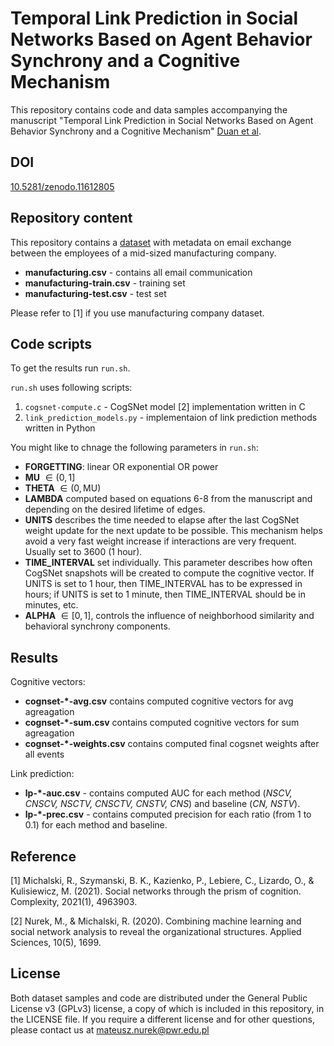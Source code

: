 # Temporal Link Prediction in Social Networks Based on Agent Behavior Synchrony and a Cognitive Mechanism

This repository contains code and data samples accompanying the manuscript "Temporal Link Prediction in Social Networks Based on Agent Behavior Synchrony and a Cognitive Mechanism" [Duan et al](http://arxiv.org/abs/2406.06814).

## DOI
[10.5281/zenodo.11612805](https://zenodo.org/doi/10.5281/zenodo.11612804)

## Repository content
This repository contains a [dataset](https://dataverse.harvard.edu/dataset.xhtml?persistentId=doi:10.7910/DVN/6Z3CGX) with metadata on email exchange between the employees of a mid-sized manufacturing company.

- **manufacturing.csv** - contains all email communication
- **manufacturing-train.csv** - training set
- **manufacturing-test.csv** - test set

Please refer to [1] if you use manufacturing company dataset.

## Code scripts
To get the results run `run.sh`.

`run.sh` uses following scripts:
1. `cogsnet-compute.c` - CogSNet model [2] implementation written in C
2. `link_prediction_models.py` - implementaion of link prediction methods written in Python

You might like to chnage the following parameters in `run.sh`:
- **FORGETTING**: linear OR exponential OR power
- **MU** $\in (0,1]$
- **THETA** $\in (0, \text{MU})$
- **LAMBDA** computed based on equations 6-8 from the manuscript and depending on the desired lifetime of edges.
- **UNITS** describes the time needed to elapse after the last CogSNet weight update for the next update to be possible. This mechanism helps avoid a very fast weight increase if interactions are very frequent. Usually set to 3600 (1 hour).
- **TIME_INTERVAL** set individually. This parameter describes how often CogSNet snapshots will be created to compute the cognitive vector. If UNITS is set to 1 hour, then TIME_INTERVAL has to be expressed in hours; if UNITS is set to 1 minute, then TIME_INTERVAL should be in minutes, etc.
- **ALPHA** $\in [0,1]$, controls the influence of neighborhood similarity and behavioral synchrony components.


## Results
Cognitive vectors:
- **cognset-*-avg.csv** contains computed cognitive vectors for avg agreagation
- **cognset-*-sum.csv** contains computed cognitive vectors for sum agreagation
- **cognset-*-weights.csv** contains computed final cogsnet weights after all events

Link prediction:
- **lp-*-auc.csv** - contains computed AUC for each method (_NSCV, CNSCV, NSCTV, CNSCTV, CNSTV, CNS_) and baseline (_CN, NSTV_).
- **lp-*-prec.csv** - contains computed precision for each ratio (from 1 to 0.1) for each method and baseline.

## Reference
[1] Michalski, R., Szymanski, B. K., Kazienko, P., Lebiere, C., Lizardo, O., & Kulisiewicz, M. (2021). Social networks through the prism of cognition. Complexity, 2021(1), 4963903.

[2] Nurek, M., & Michalski, R. (2020). Combining machine learning and social network analysis to reveal the organizational structures. Applied Sciences, 10(5), 1699.

## License
Both dataset samples and code are distributed under the General Public License v3 (GPLv3) license, a copy of which is included in this repository, in the LICENSE file. If you require a different license and for other questions, please contact us at mateusz.nurek@pwr.edu.pl
